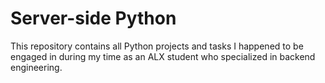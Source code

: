 # Server-side Python
This repository contains all Python projects and tasks I happened to be engaged in during my time as an ALX student who specialized in backend engineering.
